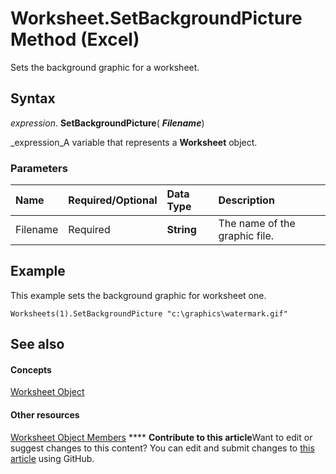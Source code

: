 
# Worksheet.SetBackgroundPicture Method (Excel)

Sets the background graphic for a worksheet.


## Syntax

 _expression_. **SetBackgroundPicture**( **_Filename_**)

 _expression_A variable that represents a  **Worksheet** object.


### Parameters



|**Name**|**Required/Optional**|**Data Type**|**Description**|
|:-----|:-----|:-----|:-----|
|Filename|Required| **String**|The name of the graphic file.|

## Example

This example sets the background graphic for worksheet one.


```
Worksheets(1).SetBackgroundPicture "c:\graphics\watermark.gif"
```


## See also


#### Concepts


 [Worksheet Object](182b705e-854a-81cc-a4b0-59b942de55ae.md)
#### Other resources


 [Worksheet Object Members](f8c1afea-1a1c-f5e4-37e3-52c434c8c157.md)
****   **Contribute to this article**Want to edit or suggest changes to this content? You can edit and submit changes to  [this article](https://github.com/jhershey00/VBA_Excel_Test/OpenXMLCon/articles/5cff4730-24ba-6147-76c9-e1f9eb970989.md) using GitHub.

